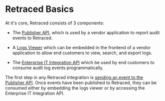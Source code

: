 # Retraced Basics

At it's core, Retraced consists of 3 components:

- The [Publisher API](/docs/retraced/apis/publisher-api), which is used by a 
  vendor application to report audit events to Retraced.

- A [Logs Viewer](/docs/retraced/getting-started/embedded-viewer) which
  can be embedded in the frontend of a vendor application to allow end customers
  to view, search, and export logs.

- The [Enterprise IT Integration API](/docs/retraced/apis/enterprise-api) which
  be used by end customers to consume audit log events programmatically.

The first step in any Retraced integration is [sending an event to the Publisher API](/docs/retraced/getting-started/first-audit-event). Once events have been published to Retraced, they can be consumed either by embedding the logs viewer or by accessing the Enterprise IT Integration API.
